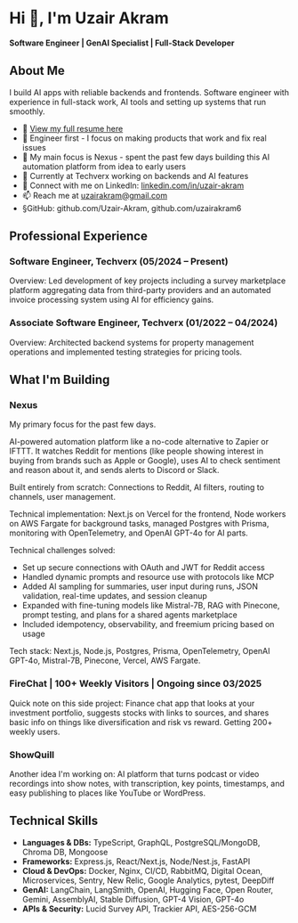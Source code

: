 # Hi 👋, I'm Uzair Akram
**Software Engineer | GenAI Specialist | Full-Stack Developer**

## About Me
I build AI apps with reliable backends and frontends. Software engineer with experience in full-stack work, AI tools and setting up systems that run smoothly.

- 📄 [View my full resume here](https://drive.google.com/file/d/1RtVJk50m7w5_4Ram9gPGUyRwuMFWVviD/view?usp=sharing)
- 🔨 Engineer first - I focus on making products that work and fix real issues
- 🔭 My main focus is Nexus - spent the past few days building this AI automation platform from idea to early users
- 💼 Currently at Techverx working on backends and AI features
- 📝 Connect with me on LinkedIn: [linkedin.com/in/uzair-akram](https://linkedin.com/in/uzair-akram)
- 📫 Reach me at uzairakram@gmail.com
- §GitHub: github.com/Uzair-Akram, github.com/uzairakram6

## Professional Experience
### Software Engineer, Techverx (05/2024 – Present)
Overview: Led development of key projects including a survey marketplace platform aggregating data from third-party providers and an automated invoice processing system using AI for efficiency gains.

### Associate Software Engineer, Techverx (01/2022 – 04/2024)
Overview: Architected backend systems for property management operations and implemented testing strategies for pricing tools.

## What I'm Building
### Nexus
My primary focus for the past few days.

AI-powered automation platform like a no-code alternative to Zapier or IFTTT. It watches Reddit for mentions (like people showing interest in buying from brands such as Apple or Google), uses AI to check sentiment and reason about it, and sends alerts to Discord or Slack.

Built entirely from scratch: Connections to Reddit, AI filters, routing to channels, user management.

Technical implementation: Next.js on Vercel for the frontend, Node workers on AWS Fargate for background tasks, managed Postgres with Prisma, monitoring with OpenTelemetry, and OpenAI GPT-4o for AI parts.

Technical challenges solved:
- Set up secure connections with OAuth and JWT for Reddit access
- Handled dynamic prompts and resource use with protocols like MCP
- Added AI sampling for summaries, user input during runs, JSON validation, real-time updates, and session cleanup
- Expanded with fine-tuning models like Mistral-7B, RAG with Pinecone, prompt testing, and plans for a shared agents marketplace
- Included idempotency, observability, and freemium pricing based on usage

Tech stack: Next.js, Node.js, Postgres, Prisma, OpenTelemetry, OpenAI GPT-4o, Mistral-7B, Pinecone, Vercel, AWS Fargate.

### FireChat | 100+ Weekly Visitors | Ongoing since 03/2025
Quick note on this side project: Finance chat app that looks at your investment portfolio, suggests stocks with links to sources, and shares basic info on things like diversification and risk vs reward. Getting 200+ weekly users.

### ShowQuill
Another idea I'm working on: AI platform that turns podcast or video recordings into show notes, with transcription, key points, timestamps, and easy publishing to places like YouTube or WordPress.

## Technical Skills
- **Languages & DBs:** TypeScript, GraphQL, PostgreSQL/MongoDB, Chroma DB, Mongoose
- **Frameworks:** Express.js, React/Next.js, Node/Nest.js, FastAPI
- **Cloud & DevOps:** Docker, Nginx, CI/CD, RabbitMQ, Digital Ocean, Microservices, Sentry, New Relic, Google Analytics, pytest, DeepDiff
- **GenAI:** LangChain, LangSmith, OpenAI, Hugging Face, Open Router, Gemini, AssemblyAI, Stable Diffusion, GPT-4 Vision, GPT-4o
- **APIs & Security:** Lucid Survey API, Trackier API, AES-256-GCM

